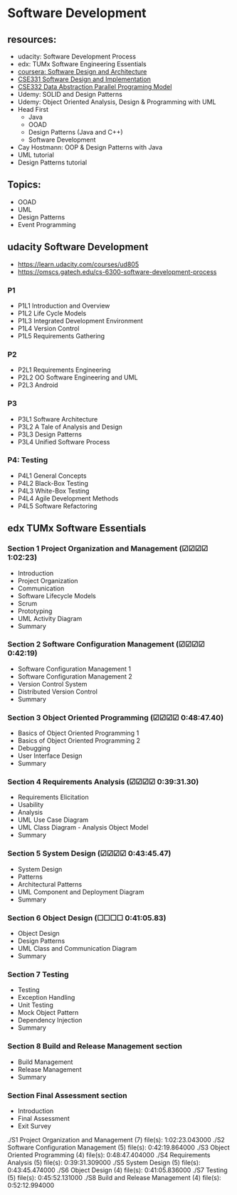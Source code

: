 # Software Development
## resources:
* udacity: Software Development Process
* edx: TUMx Software Engineering Essentials
* [coursera: Software Design and Architecture](https://www.coursera.org/specializations/software-design-architecture)
* [CSE331 Software Design and Implementation](https://courses.cs.washington.edu/courses/cse331/11sp/)
* [CSE332 Data Abstraction  Parallel Programing Model](https://courses.cs.washington.edu/courses/cse332/16wi/)
* Udemy: SOLID and Design Patterns
* Udemy: Object Oriented Analysis, Design & Programming with UML
* Head First
  * Java
  * OOAD 
  * Design Patterns (Java and C++)
  * Software Development
* Cay Hostmann: OOP & Design Patterns with Java
* UML tutorial
* Design Patterns tutorial
## Topics:
* OOAD
* UML
* Design Patterns
* Event Programming

## udacity Software Development
* https://learn.udacity.com/courses/ud805
* https://omscs.gatech.edu/cs-6300-software-development-process

### P1
* P1L1 Introduction and Overview
* P1L2 Life Cycle Models
* P1L3 Integrated Development Environment
* P1L4 Version Control
* P1L5 Requirements Gathering

### P2  
* P2L1 Requirements Engineering
* P2L2 OO Software Engineering and UML
* P2L3 Android

### P3
* P3L1 Software Architecture
* P3L2 A Tale of Analysis and Design
* P3L3 Design Patterns
* P3L4 Unified Software Process

### P4: Testing  
* P4L1 General Concepts
* P4L2 Black-Box Testing
* P4L3 White-Box Testing
* P4L4 Agile Development Methods
* P4L5 Software Refactoring

## edx TUMx Software Essentials
### Section 1 Project Organization and Management (☑☑☑☑ 1:02:23)
* Introduction
* Project Organization
* Communication
* Software Lifecycle Models
* Scrum
* Prototyping
* UML Activity Diagram
* Summary

### Section 2 Software Configuration Management (☑☑☑☑ 0:42:19)
* Software Configuration Management 1
* Software Configuration Management 2
* Version Control System
* Distributed Version Control
* Summary

### Section 3 Object Oriented Programming (☑☑☑☑ 0:48:47.40)
* Basics of Object Oriented Programming 1
* Basics of Object Oriented Programming 2
* Debugging
* User Interface Design
* Summary

### Section 4 Requirements Analysis (☑☑☑☑ 0:39:31.30)
* Requirements Elicitation
* Usability
* Analysis
* UML Use Case Diagram
* UML Class Diagram - Analysis Object Model
* Summary

### Section 5 System Design (☑☑☑☑ 0:43:45.47)
* System Design
* Patterns
* Architectural Patterns
* UML Component and Deployment Diagram
* Summary

### Section 6 Object Design (☐☐☐☐ 0:41:05.83)
* Object Design
* Design Patterns
* UML Class and Communication Diagram
* Summary

### Section 7 Testing
* Testing
* Exception Handling
* Unit Testing
* Mock Object Pattern
* Dependency Injection
* Summary

### Section 8 Build and Release Management section
* Build Management
* Release Management
* Summary

### Section Final Assessment section
* Introduction
* Final Assessment
* Exit Survey

./S1 Project Organization and Management (7) file(s): 1:02:23.043000
./S2 Software Configuration Management (5) file(s): 0:42:19.864000
./S3 Object Oriented Programming (4) file(s): 0:48:47.404000
./S4 Requirements Analysis (5) file(s): 0:39:31.309000
./S5 System Design (5) file(s): 0:43:45.474000
./S6 Object Design (4) file(s): 0:41:05.836000
./S7 Testing (5) file(s): 0:45:52.131000
./S8 Build and Release Management (4) file(s): 0:52:12.994000